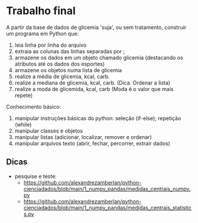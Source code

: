 # Trabalho final

A partir da base de dados de glicemia 'suja', ou sem tratamento, construir um programa em Python que:
1) leia linha por linha do arquivo
2) extraia as colunas das linhas separadas por ;
3) armazene os dados em um objeto chamado glicemia (destacando os atributos até os dados dos esportes)
4) armazene os objetos numa lista de glicemia
5) realize a média de glicemia, kcal, carb.
6) realize a mediana de glicemia, kcal, carb. (Dica. Ordenar a lista)
7) realize a moda de glicemida, kcal, carb (Moda é o valor que mais repete)

Conhecimento básico:
1) manipular instruções básicas do python: seleção (if-else); repetição (while)
2) manipular classes e objetos
3) manipular listas (adicionar, localizar, remover e ordenar)
4) manipular arquivos texto (abrir, fechar, percorrer, extrair dados)

## Dicas
  - pesquise e teste:
    - https://github.com/alexandrezamberlan/python-cienciadados/blob/main/1_numpy_pandas/medidas_centrais_numpy.py
    - https://github.com/alexandrezamberlan/python-cienciadados/blob/main/1_numpy_pandas/medidas_centrais_statistics.py
    
